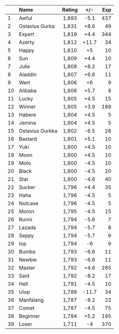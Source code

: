 | |Name|Rating|+/-|Exp|
|-|:---|:----:|:-:|--:|
|1|Awful|1,893|-5.1|437|
|2|Ostavius Gurka|1,831|+8.6|49|
|3|Expert|1,819|+4.4|344|
|4|Azerty|1,812|+11.7|34|
|5|Happy|1,810|+5|10|
|6|Sun|1,809|+4.4|10|
|7|Julie|1,808|+8.2|17|
|8|Aladdin|1,807|+6.6|11|
|9|Wert|1,806|+6|9|
|10|Alibaba|1,806|+5.7|8|
|11|Lucky|1,805|+4.5|15|
|12|Winner|1,805|+3.9|189|
|13|Habere|1,804|+4.5|5|
|14|Jemina|1,804|+4.5|5|
|15|Ostavius Gurkka|1,802|-6.5|28|
|16|Bastard|1,801|+5.1|10|
|17|Yuki|1,800|+4.5|10|
|18|Moon|1,800|+4.5|10|
|19|Moto|1,800|-4.5|10|
|20|Black|1,800|-4.5|20|
|21|Star|1,800|-4.6|40|
|22|Sucker|1,796|+4.4|35|
|23|Haha|1,796|-4.5|5|
|24|Nutcase|1,796|-4.5|5|
|25|Moron|1,795|-4.5|15|
|26|Runni|1,794|-5.6|7|
|27|Lazada|1,794|-5.7|8|
|28|Seppy|1,794|-5.7|9|
|29|Iop|1,794|-6|9|
|30|Bumba|1,793|-6.6|11|
|31|Newbie|1,793|-6.6|11|
|32|Master|1,792|+4.6|285|
|33|Said|1,792|-8.2|17|
|34|Hell|1,791|-4.5|10|
|35|Uiop|1,788|-11.7|34|
|36|Manfalang|1,787|-8.2|22|
|37|Comet|1,787|-4.5|75|
|38|Beginner|1,784|+5.2|195|
|39|Loser|1,711|-4|370|
